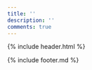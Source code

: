 ```yaml
---
title: ''
description: ''
comments: true
---
```

{% include header.html %}



{% include footer.md %}
